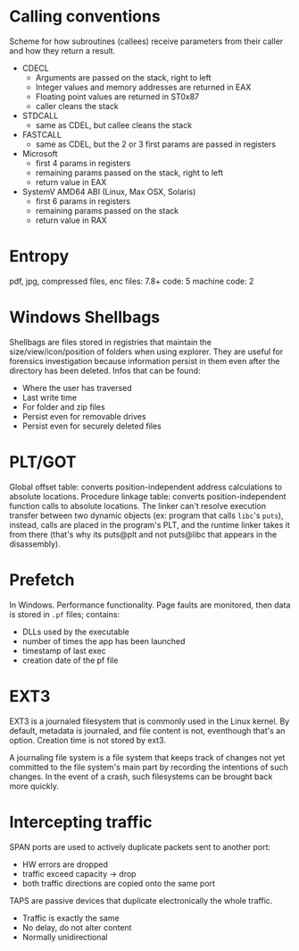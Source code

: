 # Calling conventions

Scheme for how subroutines (callees) receive parameters from their caller and how they return a result.

* CDECL
  * Arguments are passed on the stack, right to left
  * Integer values and memory addresses are returned in EAX
  * Floating point values are returned in ST0x87
  * caller cleans the stack
* STDCALL
  * same as CDEL, but callee cleans the stack
* FASTCALL
  * same as CDEL, but the 2 or 3 first params are passed in registers
* Microsoft
  * first 4 params in registers
  * remaining params passed on the stack, right to left
  * return value in EAX
* SystemV AMD64 ABI (Linux, Max OSX, Solaris)
  * first 6 params in registers
  * remaining params passed on the stack
  * return value in RAX


# Entropy

pdf, jpg, compressed files, enc files: 7.8+
code: 5
machine code: 2



# Windows Shellbags

Shellbags are files stored in registries that maintain the size/view/icon/position of folders when using explorer. They are useful for forensics investigation because information persist in them even after the directory has been deleted. Infos that can be found:
* Where the user has traversed
* Last write time
* For folder and zip files
* Persist even for removable drives
* Persist even for securely deleted files



# PLT/GOT

Global offset table: converts position-independent address calculations to absolute locations.
Procedure linkage table: converts position-independent function calls to absolute locations.
The linker can't resolve execution transfer between two dynamic objects (ex: program that calls `libc`'s `puts`), instead, calls are placed in the program's PLT, and the runtime linker takes it from there (that's why its puts@plt and not puts@libc that appears in the disassembly).



# Prefetch

In Windows. Performance functionality. Page faults are monitored, then data is stored in `.pf` files; contains:
* DLLs used by the executable
* number of times the app has been launched
* timestamp of last exec
* creation date of the pf file



# EXT3

EXT3 is a journaled filesystem that is commonly used in the Linux kernel. By default, metadata is journaled, and file content is not, eventhough that's an option. Creation time is not stored by ext3.

A journaling file system is a file system that keeps track of changes not yet committed to the file system's main part by recording the intentions of such changes. In the event of a crash, such filesystems can be brought back more quickly.



# Intercepting traffic

SPAN ports are used to actively duplicate packets sent to another port:
* HW errors are dropped
* traffic exceed capacity -> drop
* both traffic directions are copied onto the same port

TAPS are passive devices that duplicate electronically the whole traffic.
* Traffic is exactly the same
* No delay, do not alter content
* Normally unidirectional